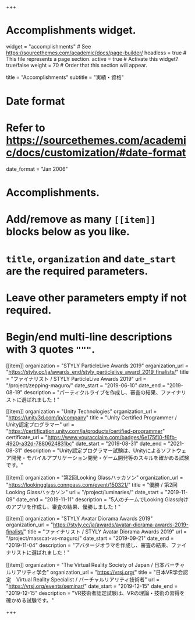 +++
# Accomplishments widget.
widget = "accomplishments"  # See https://sourcethemes.com/academic/docs/page-builder/
headless = true  # This file represents a page section.
active = true  # Activate this widget? true/false
weight = 70  # Order that this section will appear.

title = "Accomplish&shy;ments"
subtitle = "実績・資格"

# Date format
#   Refer to https://sourcethemes.com/academic/docs/customization/#date-format
date_format = "Jan 2006"

# Accomplishments.
#   Add/remove as many `[[item]]` blocks below as you like.
#   `title`, `organization` and `date_start` are the required parameters.
#   Leave other parameters empty if not required.
#   Begin/end multi-line descriptions with 3 quotes `"""`.

[[item]]
  organization = "STYLY ParticleLive Awards 2019"
  organization_url = "https://styly.cc/ja/awards_end/styly_particlelive_award_2019_finalists/"
  title = "ファイナリスト / STYLY ParticleLive Awards 2019"
  url = "/project/zepping-maguro/"
  date_start = "2019-06-10"
  date_end = "2019-08-19"
  description = "パーティクルライブを作成し、審査の結果、ファイナリストに選ばれました！"

[[item]]
  organization = "Unity Technologies"
  organization_url = "https://unity3d.com/jp/company"
  title = "Unity Certified Programmer / Unity認定プログラマー"
  url = "https://certification.unity.com/ja/products/certified-programmer"
  certificate_url = "https://www.youracclaim.com/badges/6e175f10-f6fb-4920-a32d-7880624831bc"
  date_start = "2019-08-31"
  date_end = "2021-08-31"
  description = "Unity認定プログラマー試験は、Unityによるソフトウェア開発・モバイルアプリケーション開発・ゲーム開発等のスキルを確かめる試験です。"

[[item]]
  organization = "第2回Looking Glassハッカソン"
  organization_url = "https://lookingglass.connpass.com/event/150321/"
  title = "優勝 / 第2回Looking Glassハッカソン"
  url = "/project/luminaries/"
  date_start = "2019-11-09"
  date_end = "2019-11-11"
  description = "5人のチームでLooking Glass向けのアプリを作成し、審査の結果、優勝しました！"

[[item]]
  organization = "STYLY Avatar Diorama Awards 2019"
  organization_url = "https://styly.cc/ja/awards/avatar-diorama-awards-2019-finalist/"
  title = "ファイナリスト / STYLY Avatar Diorama Awards 2019"
  url = "/project/masscat-vs-maguro/"
  date_start = "2019-09-21"
  date_end = "2019-11-04"
  description = "アバタージオラマを作成し、審査の結果、ファイナリストに選ばれました！"

[[item]]
  organization = "The Virtual Reality Society of Japan / 日本バーチャルリアリティ学会"
  organization_url = "https://vrsj.org/"
  title = "日本VR学会認定　Virtual Reality Specialist / バーチャルリアリティ技術者"
  url = "https://vrsj.org/events/seminar/"
  date_start = "2019-12-15"
  date_end = "2019-12-15"
  description = "VR技術者認定試験は、VRの理論・技術の習得を確かめる試験です。"

+++
